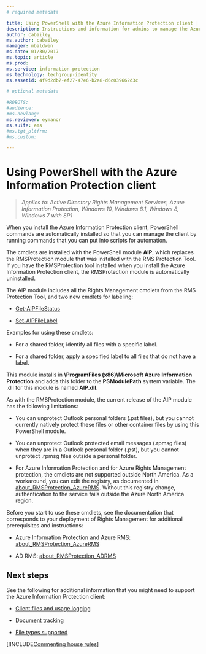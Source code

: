 ```yaml
---
# required metadata

title: Using PowerShell with the Azure Information Protection client | Azure Information Protection
description: Instructions and information for admins to manage the Azure Information Protection client by using PowerShell.
author: cabailey
ms.author: cabailey
manager: mbaldwin
ms.date: 01/30/2017
ms.topic: article
ms.prod:
ms.service: information-protection
ms.technology: techgroup-identity
ms.assetid: 4f9d2db7-ef27-47e6-b2a8-d6c039662d3c

# optional metadata

#ROBOTS:
#audience:
#ms.devlang:
ms.reviewer: eymanor
ms.suite: ems
#ms.tgt_pltfrm:
#ms.custom:

---
```



# Using PowerShell with the Azure Information Protection client

>*Applies to: Active Directory Rights Management Services, Azure Information Protection, Windows 10, Windows 8.1, Windows 8, Windows 7 with SP1*

When you install the Azure Information Protection client, PowerShell commands are automatically installed so that you can manage the client by running commands that you can put into scripts for automation.

The cmdlets are installed with the PowerShell module **AIP**, which replaces the RMSProtection module that was installed with the RMS Protection Tool. If you have the RMSProtection tool installed when you install the Azure Information Protection client, the RMSProtection module is automatically uninstalled.

The AIP module includes all the Rights Management cmdlets from the RMS Protection Tool, and two new cmdlets for labeling:

- [Get-AIPFileStatus](/powershell/rmsprotection/vlatest/get-aipfilestatus)

- [Set-AIPFileLabel](/powershell/rmsprotection/vlatest/set-aipfilelabel) 

Examples for using these cmdlets:

- For a shared folder, identify all files with a specific label.

- For a shared folder, apply a specified label to all files that do not have a label.

This module installs in **\ProgramFiles (x86)\Microsoft Azure Information Protection** and adds this folder to the **PSModulePath** system variable. The .dll for this module is named **AIP.dll**.

As with the RMSProtection module, the current release of the AIP module has the following limitations:

- You can unprotect Outlook personal folders (.pst files), but you cannot currently natively protect these files or other container files by using this PowerShell module.

- You can unprotect Outlook protected email messages (.rpmsg files) when they are in a Outlook personal folder (.pst), but you cannot unprotect .rpmsg files outside a personal folder.

- For Azure Information Protection and for Azure Rights Management protection, the cmdlets are not supported outside North America. As a workaround, you can edit the registry, as documented in [about_RMSProtection_AzureRMS](/powershell/rmsprotection/vlatest/about_RMSProtection_AzureRMS). Without this registry change, authentication to the service fails outside the Azure North America region.

Before you start to use these cmdlets, see the documentation that corresponds to your deployment of Rights Management for additional prerequisites and instructions:

- Azure Information Protection and Azure RMS: [about_RMSProtection_AzureRMS](/powershell/rmsprotection/vlatest/about_RMSProtection_AzureRMS)

- AD RMS: [about_RMSProtection_ADRMS](/powershell/rmsprotection/vlatest/about_RMSProtection_ADRMS)


## Next steps
See the following for additional information that you might need to support the Azure Information Protection client:

- [Client files and usage logging](client-admin-guide-files-and-logging.md)

- [Document tracking](client-admin-guide-document-tracking.md)

- [File types supported](client-admin-guide-file-types.md)


[!INCLUDE[Commenting house rules](../includes/houserules.md)]
